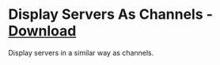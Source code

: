 # Display Servers As Channels - [Download](https://raw.githubusercontent.com/mwittrien/BetterDiscordAddons/master/Plugins/DisplayServersAsChannels/DisplayServersAsChannels.plugin.js)

Display servers in a similar way as channels.
